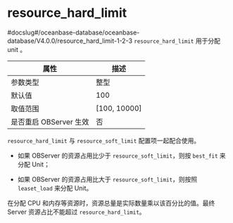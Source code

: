 resource_hard_limit 
========================================
#docslug#/oceanbase-database/oceanbase-database/V4.0.0/resource_hard_limit-1-2-3
`resource_hard_limit` 用于分配 unit 。


|      **属性**      |     **描述**     |
|------------------|----------------|
| 参数类型             | 整型             |
| 默认值              | 100            |
| 取值范围             | \[100, 10000\] |
| 是否重启 OBServer 生效 | 否              |



`resource_hard_limit` 与 `resource_soft_limit` 配置项一起配合使用。 

* 如果 OBServer 的资源占用比少于 `resource_soft_limit`，则按 `best_fit` 来分配 Unit；

  

* 如果 OBServer 的资源占用比大于 `resource_soft_limit`，则按照 `leaset_load` 来分配 Unit。

  




在分配 CPU 和内存等资源时，资源总量是实际数量乘以该百分比的值。最终 Server 资源占比不能超过 `resource_hard_limit`。
